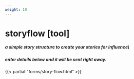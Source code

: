 ```yaml
---
weight: 10
---
```

# storyflow [tool]
##### a simple story structure to create your stories for influence\
##### enter details below and it will be sent right away.  
{{< partial "forms/story-flow.html" >}}
